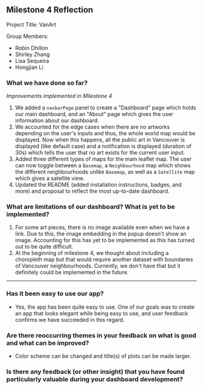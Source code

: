 ## Milestone 4 Reflection

Project Title: VanArt

Group Members:
- Robin Dhillon
- Shirley Zhang
- Lisa Sequeira 
- Hongjian Li

### What we have done so far?

*Improvements implemented in Milestone 4*

1. We added a `navbarPage` panel to create a "Dashboard" page which holds our main dashboard, and an "About" page which gives the user information about our dashboard. 
2. We accounted for the edge cases when there are no artworks depending on the user's inputs and thus, the whole world map would be displayed. Now when this happens, all the public art in Vancouver is displayed (like default case) and a notification is displayed (duration of 30s) which tells the user that no art exists for the current user input. 
3. Added three different types of maps for the main leaflet map. The user can now toggle between a `Basemap`, a `Neighbourhood` map which shows the different neighbourhoods unlike `Basemap`, as well as a `Satellite` map which gives a satellite view. 
4. Updated the README (added installation instructions, badges, and more) and proposal to reflect the most up-to-date dashboard.

### What are limitations of our dashboard? What is yet to be implemented?

1. For some art pieces, there is no image available even when we have a link. Due to this, the image embedding in the popup doesn't show an image. Accounting for this has yet to be implemented as this has turned out to be quite difficult.
2. At the beginning of milestone 4, we thought about including a choropleth map but that would require another dataset with boundaries of Vancouver neighbourhoods. Currently, we don't have that but it definitely could be implemented in the future. 

---

### Has it been easy to use our app?

- Yes, the app has been quite easy to use. One of our goals was to create an app that looks elegant while being easy to use, and user feedback confirms we have succeeded in this regard. 

### Are there reoccurring themes in your feedback on what is good and what can be improved?

- Color scheme can be changed and title(s) of plots can be made larger. 

### Is there any feedback (or other insight) that you have found particularly valuable during your dashboard development?
